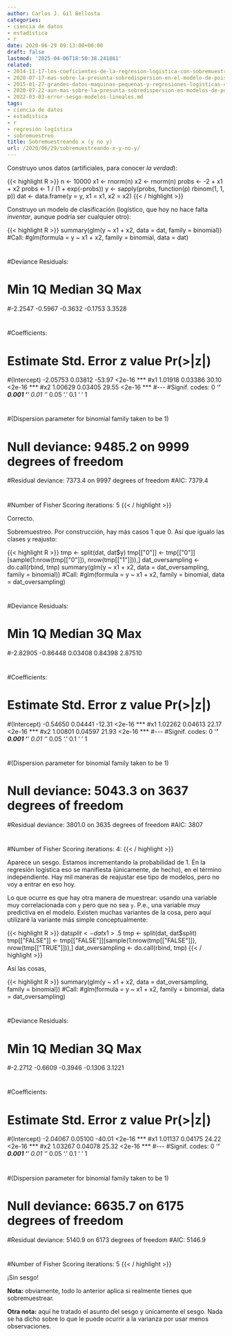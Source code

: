 ```yaml
---
author: Carlos J. Gil Bellosta
categories:
- ciencia de datos
- estadística
- r
date: 2020-06-29 09:13:00+00:00
draft: false
lastmod: '2025-04-06T18:50:38.241861'
related:
- 2014-11-17-los-coeficientes-de-la-regresion-logistica-con-sobremuestreo.md
- 2020-07-17-mas-sobre-la-presunta-sobredispersion-en-el-modelo-de-poisson.md
- 2015-01-27-grandes-datos-maquinas-pequenas-y-regresiones-logisticas-con-variables-categoricas.md
- 2020-07-22-aun-mas-sobre-la-presunta-sobredispersion-en-modelos-de-poisson.md
- 2022-03-03-error-sesgo-modelos-lineales.md
tags:
- ciencia de datos
- estadística
- r
- regresión logística
- sobremuestreo
title: Sobremuestreando x (y no y)
url: /2020/06/29/sobremuestreando-x-y-no-y/
---
```


Construyo unos datos (artificiales, para conocer _la verdad_):

{{< highlight R >}}
n <- 10000
x1 <- rnorm(n)
x2 <- rnorm(n)
probs <- -2 + x1 + x2
probs <- 1 / (1 + exp(-probs))
y <- sapply(probs, function(p) rbinom(1, 1, p))
dat <- data.frame(y = y, x1 = x1, x2 = x2)
{{< / highlight >}}

Construyo un modelo de clasificación (logístico, que hoy no hace falta _inventar_, aunque podría ser cualquier otro):

{{< highlight R >}}
summary(glm(y ~ x1 + x2, data = dat, family = binomial))
#Call:
#glm(formula = y ~ x1 + x2, family = binomial, data = dat)
#
#Deviance Residuals:
#    Min       1Q   Median       3Q      Max
#-2.2547  -0.5967  -0.3632  -0.1753   3.3528
#
#Coefficients:
#            Estimate Std. Error z value Pr(>|z|)
#(Intercept) -2.05753    0.03812  -53.97   <2e-16 ***
#x1           1.01918    0.03386   30.10   <2e-16 ***
#x2           1.00629    0.03405   29.55   <2e-16 ***
#---
#Signif. codes:  0 ‘***’ 0.001 ‘**’ 0.01 ‘*’ 0.05 ‘.’ 0.1 ‘ ’ 1
#
#(Dispersion parameter for binomial family taken to be 1)
#
#    Null deviance: 9485.2  on 9999  degrees of freedom
#Residual deviance: 7373.4  on 9997  degrees of freedom
#AIC: 7379.4
#
#Number of Fisher Scoring iterations: 5
{{< / highlight >}}

Correcto.

Sobremuestreo. Por construcción, hay más casos 1 que 0. Así que igualo las clases y reajusto:

{{< highlight R >}}
tmp <- split(dat, dat$y)
tmp[["0"]] <- tmp[["0"]][sample(1:nrow(tmp[["0"]]), nrow(tmp[["1"]])),]
dat_oversampling <- do.call(rbind, tmp)
summary(glm(y ~ x1 + x2, data = dat_oversampling, family = binomial))
#Call:
#glm(formula = y ~ x1 + x2, family = binomial, data = dat_oversampling)
#
#Deviance Residuals:
#     Min        1Q    Median        3Q       Max
#-2.82905  -0.86448   0.03408   0.84398   2.87510
#
#Coefficients:
#            Estimate Std. Error z value Pr(>|z|)
#(Intercept) -0.54650    0.04441  -12.31   <2e-16 ***
#x1           1.02262    0.04613   22.17   <2e-16 ***
#x2           1.00801    0.04597   21.93   <2e-16 ***
#---
#Signif. codes:  0 ‘***’ 0.001 ‘**’ 0.01 ‘*’ 0.05 ‘.’ 0.1 ‘ ’ 1
#
#(Dispersion parameter for binomial family taken to be 1)
#
#    Null deviance: 5043.3  on 3637  degrees of freedom
#Residual deviance: 3801.0  on 3635  degrees of freedom
#AIC: 3807
#
#Number of Fisher Scoring iterations: 4:
{{< / highlight >}}

Aparece un sesgo. Estamos incrementando la probabilidad de 1. En la regresión logística eso se manifiesta (únicamente, de hecho), en el término independiente. Hay mil maneras de reajustar ese tipo de modelos, pero no voy a entrar en eso hoy.

Lo que ocurre es que hay otra manera de muestrear: usando una variable muy correlacionada con `y` pero que no sea `y`. P.e., una variable muy predictiva en el modelo. Existen muchas variantes de la cosa, pero aquí utilizaré la variante más simple conceptualmente:

{{< highlight R >}}
dat$split <- dat$x1 > .5
tmp <- split(dat, dat$split)
tmp[["FALSE"]] <- tmp[["FALSE"]][sample(1:nrow(tmp[["FALSE"]]), nrow(tmp[["TRUE"]])),]
dat_oversampling <- do.call(rbind, tmp)
{{< / highlight >}}

Así las cosas,

{{< highlight R >}}
summary(glm(y ~ x1 + x2, data = dat_oversampling, family = binomial))
#Call:
#glm(formula = y ~ x1 + x2, family = binomial, data = dat_oversampling)
#
#Deviance Residuals:
#    Min       1Q   Median       3Q      Max
#-2.2712  -0.6609  -0.3946  -0.1306   3.1221
#
#Coefficients:
#            Estimate Std. Error z value Pr(>|z|)
#(Intercept) -2.04067    0.05100  -40.01   <2e-16 ***
#x1           1.01137    0.04175   24.22   <2e-16 ***
#x2           1.03267    0.04078   25.32   <2e-16 ***
#---
#Signif. codes:  0 ‘***’ 0.001 ‘**’ 0.01 ‘*’ 0.05 ‘.’ 0.1 ‘ ’ 1
#
#(Dispersion parameter for binomial family taken to be 1)
#
#    Null deviance: 6635.7  on 6175  degrees of freedom
#Residual deviance: 5140.9  on 6173  degrees of freedom
#AIC: 5146.9
#
#Number of Fisher Scoring iterations: 5
{{< / highlight >}}

¡Sin sesgo!

**Nota:** obviamente, todo lo anterior aplica si realmente tienes que sobremuestrear.

**Otra nota:** aquí he tratado el asunto del sesgo y únicamente el sesgo. Nada se ha dicho sobre lo que le puede ocurrir a la varianza por usar menos observaciones.